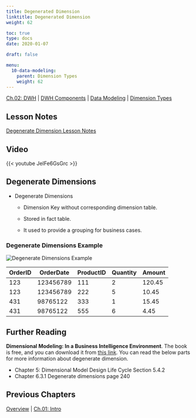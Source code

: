 ```yaml
---
title: Degenerated Dimension
linktitle: Degenerated Dimension
weight: 62

toc: true
type: docs
date: 2020-01-07

draft: false

menu:
  10-data-modeling:
    parent: Dimension Types
    weight: 62
---
```


[Ch.02: DWH](../../../../../02-dwh) | [DWH Components](../../../../03-architecture/) | [Data Modeling](../../../10-data-modeling/) | [Dimension Types](../../02-dimension-types/)

## Lesson Notes

[Degenerate Dimension Lesson Notes](../02-degenerate-dimension.pdf)


## Video

{{< youtube JeIFe6GsGrc >}}

## Degenerate Dimensions

-   Degenerate Dimensions

    -   Dimension Key without corresponding dimension table.

    -   Stored in fact table.

    -   It used to provide a grouping for business cases.

### Degenerate Dimensions Example

![Degenerate Dimensions Example](../figures/dd-dim.png)

|OrderID | OrderDate | ProductID | Quantity | Amount|
|---|---|---|---|---|
|123 | 123456789 | 111 | 2 | 120.45|
|123 | 123456789 | 222 | 5 | 10.45|
|431 | 98765122 | 333 | 1 | 15.45|
|431 | 98765122 | 555 | 6 | 4.45|

## Further Reading

**Dimensional Modeling: In a Business Intelligence Environment**. The book is free, and you can download it from [this link](https://www.redbooks.ibm.com/redbooks/pdfs/sg247138.pdf). You can read the below parts for more information about degenerate dimension.

- Chapter 5: Dimensional Model Design Life Cycle Section 5.4.2
- Chapter 6.3.1 Degenerate dimensions page 240

## Previous Chapters

[Overview](../../../../../../big-data-in-depth/)  | [Ch.01: Intro](../../../../../01-introduction) 
